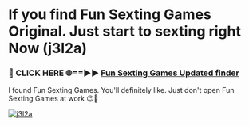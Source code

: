 # If you find Fun Sexting Games Original. Just start to sexting right Now (j3l2a)

<h3>🔴 CLICK HERE 🌐==►► <a href="https://tinyurl.com/2s32jyrn" rel="nofollow">Fun Sexting Games Updated finder</a></h3>

I found Fun Sexting Games. You'll definitely like. Just don't open Fun Sexting Games at work 😉💬

[![j3l2a](https://i.imgur.com/sZc9xG4.jpeg)](https://tinyurl.com/2s32jyrn)

